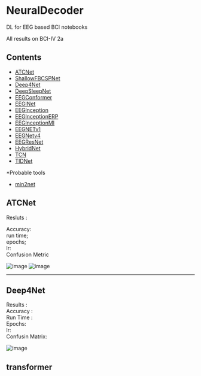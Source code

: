 # NeuralDecoder
DL for EEG based BCI notebooks  

All results on BCI-IV 2a
## Contents
- [ATCNet](#ATCNet)
- [ShallowFBCSPNet](#ShallowFBCSPNet)
- [Deep4Net](#Deep4Net)
- [DeepSleepNet](#DeepSleepNet)
- [EEGConformer](#EEGConformer)
- [EEGINet](#EEGINet)
- [EEGInception](EEGInception)
- [EEGInceptionERP](EEGInceptionMI)
- [EEGInceptionMI](EEGInceptionMI)
- [EEGNETv1](EEGNETv1)
- [EEGNetv4](EEGNetv4)
- [EEGResNet](EEGResNet)
- [HybridNet](HybridNet)
- [TCN](TCN)
- [TIDNet](TIDNet)

*Probable tools
- [min2net](https://min2net.github.io/)
## ATCNet
Resluts :

Accuracy:  
run time;  
epochs;  
lr:   
Confusion Metric    

![image](https://github.com/Deepak-Mewada/NeuralDecoder/assets/127352637/ff292032-4f63-420c-9ebe-c90af754a350)
![image](https://github.com/Deepak-Mewada/NeuralDecoder/assets/127352637/dc0c220d-1340-495a-be30-7aa3a27625be)

--------------------------------------------------------------------------
## Deep4Net
Results :  
Accuracy :  
Run Time :  
Epochs:  
lr:  
Confusin Matrix:  

![image](![Deep4Convnet](https://github.com/Deepak-Mewada/NeuralDecoder/assets/127352637/fcf7f20e-870a-427c-9041-bc56c63284a2)
)



## transformer

##


